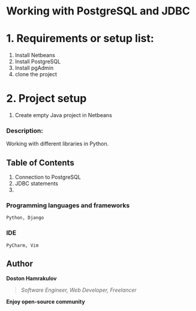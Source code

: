 # Working with PostgreSQL and JDBC

# 1. Requirements or setup list:
1. Install Netbeans
2. Install PostgreSQL
3. Install pgAdmin
4. clone the project


# 2. Project setup
1. Create empty Java project in Netbeans

### Description:
Working with different libraries in Python.

## Table of Contents

1. Connection to PostgreSQL
2. JDBC statements
3. 


### Programming languages and frameworks
```[Python, Django]
Python, Django
```

### IDE
```[Pycharm, Vim]
PyCharm, Vim
```

## Author
**Doston Hamrakulov**
>*Software Engineer, Web Developer, Freelancer*

**Enjoy open-source community**
